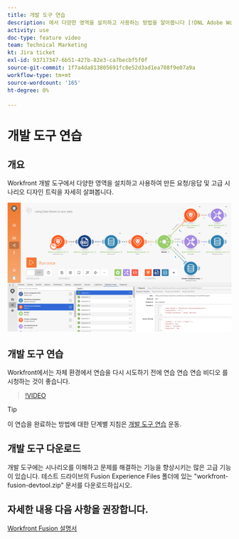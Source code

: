 ```yaml
---
title: 개발 도구 연습
description: 에서 다양한 영역을 설치하고 사용하는 방법을 알아봅니다 [!DNL Adobe Workfront Fusion Dev Tool] 고급 시나리오 디자인 트릭을 자세히 살펴보십시오.
activity: use
doc-type: feature video
team: Technical Marketing
kt: Jira ticket
exl-id: 93717347-6b51-427b-82e3-ca7becbf5f0f
source-git-commit: 1f7a4da813805691fc0e52d3ad1ea708f9e07a9a
workflow-type: tm+mt
source-wordcount: '165'
ht-degree: 0%

---
```


# 개발 도구 연습

## 개요

Workfront 개발 도구에서 다양한 영역을 설치하고 사용하여 만든 요청/응답 및 고급 시나리오 디자인 트릭을 자세히 살펴봅니다.

![Fusion 시나리오 및 개발 도구 이미지](assets/troubleshooting-and-error-handling-1.png)

## 개발 도구 연습

Workfront에서는 자체 환경에서 연습을 다시 시도하기 전에 연습 연습 연습 비디오 를 시청하는 것이 좋습니다.

>[!VIDEO](https://video.tv.adobe.com/v/335303/?quality=12)

>[!TIP]
>
>이 연습을 완료하는 방법에 대한 단계별 지침은 [개발 도구 연습](https://experienceleague.adobe.com/docs/workfront-learn/tutorials-workfront/fusion/exercises/devtool.html?lang=en) 운동.


## 개발 도구 다운로드

개발 도구에는 시나리오를 이해하고 문제를 해결하는 기능을 향상시키는 많은 고급 기능이 있습니다. 테스트 드라이브의 Fusion Experience Files 폴더에 있는 &quot;workfront-fusion-devtool.zip&quot; 문서를 다운로드하십시오.



## 자세한 내용 다음 사항을 권장합니다.

[Workfront Fusion 설명서](https://experienceleague.adobe.com/docs/workfront/using/adobe-workfront-fusion/workfront-fusion-2.html?lang=en)
